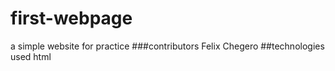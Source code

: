 # first-webpage
a simple website for practice
###contributors Felix Chegero
##technologies used html

